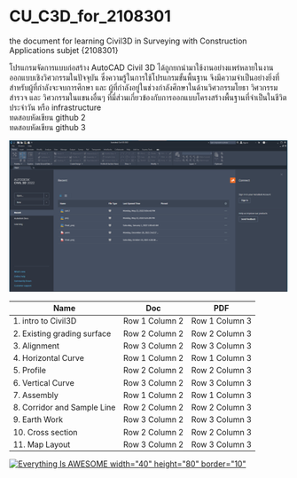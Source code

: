 # CU_C3D_for_2108301
the document for learning Civil3D in Surveying with Construction Applications subjet {2108301} <br/>

โปรแกรมจัดการแบบก่อสร้าง AutoCAD Civil 3D ได้ถูกยกนำมาใช้งานอย่างแพร่หลายในงานออกแบบเชิงวิศวกรรมในปัจจุบัน ซึ่งความรู้ในการใช้โปรแกรมขั้นพื้นฐาน จึงมีความจำเป็นอย่างยิ่งที่สำหรับผู้ที่กำลังจะจบการศึกษา และ ผู้ที่กำลังอยู่ในช่วงกำลังศึกษาในด้านวิศวกรรมโยธา วิศวกรรมสำรวจ และ วิศวกรรมในแขนงอื่นๆ ที่มี่ส่วนเกี่ยวข้องกับการออกแบบโครงสร้างพื้นฐานที่จำเป็นในชีวิตประจำวัน หรือ infrastructure  <br/>
ทดสอบหัดเขียน github 2 <br/>
ทดสอบหัดเขียน github 3 <br/>

![alt text](https://github.com/gasidit2015/CU_Civil3D_for_2108301/blob/main/1.png?raw=true) <br/>


|      Name       |       Doc       |       PDF       |
| --------------- | --------------- | --------------- |
| 1. intro to Civil3D | Row 1 Column 2 | Row 1 Column 3 |
| 2. Existing grading surface | Row 2 Column 2 | Row 2 Column 3 |
| 3. Alignment | Row 3 Column 2 | Row 3 Column 3 |
| 4. Horizontal Curve  | Row 1 Column 2 | Row 1 Column 3 |
| 5. Profile | Row 2 Column 2 | Row 2 Column 3 |
| 6. Vertical Curve | Row 3 Column 2 | Row 3 Column 3 |
| 7. Assembly | Row 1 Column 2 | Row 1 Column 3 |
| 8. Corridor and Sample Line | Row 2 Column 2 | Row 2 Column 3 |
| 9. Earth Work | Row 3 Column 2 | Row 3 Column 3 |
| 10. Cross section | Row 2 Column 2 | Row 2 Column 3 |
| 11. Map Layout | Row 3 Column 2 | Row 3 Column 3 |


[![Everything Is AWESOME width="40" height="80" border="10"](https://img.youtube.com/vi/StTqXEQ2l-Y/0.jpg)](https://www.youtube.com/watch?v=StTqXEQ2l-Y "Everything Is AWESOME")
